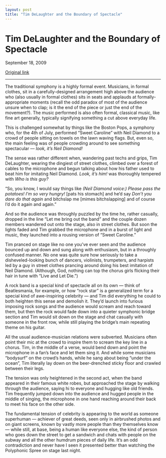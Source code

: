 ```yaml
---
layout: post
title: "Tim DeLaughter and the Boundary of Spectacle"
---
```

Tim DeLaughter and the Boundary of Spectacle
============================================

September 18, 2009

[Original link](http://www.aaronsw.com/weblog/spree)

* * * * *

The traditional symphony is a highly formal event. Musicians, in formal
clothes, sit in a carefully-designed arrangement high above the audience
who (also usually in formal clothes) sits in seats and applauds at
formally-appropriate moments (recall the odd paradox of most of the
audience unsure when to clap; is it the end of the piece or just the end
of the movement?). The music performed is also often formal, classical
music, like fine art generally, typically signifying something a cut
above everyday life.

This is challenged somewhat by things like the Boston Pops, a symphony
who, for the 4th of July, performed “Sweet Caroline” with Neil Diamond
to a crowd of people sitting on towels on the lawn waving flags. But,
even so, the main feeling was of people crowding around to see something
spectacular — *look, it’s Neil Diamond!*

The sense was rather different when, wandering past techs and grips, Tim
DeLaughter, wearing the dingiest of street clothes, climbed over a
forest of cables to the microphone and begun talking about how his
father used to beat him for imitating Neil Diamond. *Look, it’s him!*
was thoroughly tempered with *Who is this guy?*

“So, you know, I would say things like *(Neil Diamond voice:) Please
pass the potatoes! I’m so very hungry!* [pats his stomach] and he’d say
*Don’t you dare do that again* and bitchslap me [mimes bitchslapping]
and of course I’d do it again and again.”

And so the audience was throughly puzzled by the time he, rather
casually, dropped in the line “Let me bring out the band” and the couple
dozen members wandered out onto the stage, also in street clothes. But
soon the lights faded and Tim grabbed the microphone and in a burst of
light and music, they launched into a rousing version of “Sweet
Caroline.”

Tim pranced on stage like no one you’ve ever seen and the audience
bounced up and down and sung along with enthusiasm, but in a throughly
confused manner. No one was quite sure how seriously to take a
disheveled-looking bunch of dancers, violinists, trumpeters, and
harpists led by a guy in street clothes prancing around doing his best
imitation of Neil Diamond. (Although, God, nothing can top the chorus
girls flicking their hair in tune with “Live and Let Die.”)

A rock band is a special kind of spectacle all on its own — think of
Beatlesmania, for example, or how “rock star” is a generalized term for
a special kind of awe-inspiring celebrity — and Tim did everything he
could to both heighten this sense and demolish it. They’d launch into
furious imposing rock songs and the audience would scream and reach
toward them, but then the rock would fade down into a quieter symphonic
bridge section and Tim would sit down on the stage and chat casually
with someone in the front row, while still playing the bridge’s main
repeating theme on his guitar.

All the usual audience-musician relations were subverted. Musicians
often point their mic at the crowd to inspire them to scream the key
line in a chorus. Tim, in the middle of a verse, would bend down and
point the microphone in a fan’s face and let them sing it. And while
some musicians “bodysurf” on the crowd’s hands, while he sang about
being “under the ocean”, Tim literally lay down on the beer-drenched
sticky floor and crawled between their legs.

The tension was only heightened in the second act, when the band
appeared in their famous white robes, but approached the stage by
walking through the audience, saying hi to everyone and hugging like old
friends. Tim frequently jumped down into the audience and hugged people
in the middle of singing, the microphone in one hand reaching around
their back to meet his face on the other side.

The fundamental tension of celebrity is appearing to the world as
someone superhuman — achiever of great deeds, seen only in airbrushed
photos and on giant screens, known by vastly more people than they
themselves know — while still, at base, being a human like everyone
else, the kind of person who goes down the street to get a sandwich and
chats with people on the subway and all the other humdrum pieces of
daily life. It’s an odd contradiction and never have I seen it presented
better than watching the Polyphonic Spree on stage last night.
